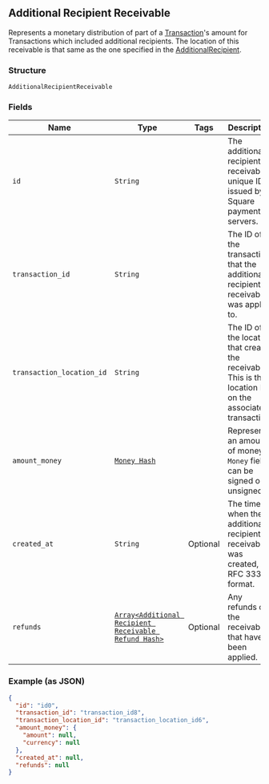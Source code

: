 ## Additional Recipient Receivable

Represents a monetary distribution of part of a [Transaction](#type-transaction)'s amount for Transactions which included additional recipients. The location of this receivable is that same as the one specified in the [AdditionalRecipient](#type-additionalrecipient).

### Structure

`AdditionalRecipientReceivable`

### Fields

| Name | Type | Tags | Description |
|  --- | --- | --- | --- |
| `id` | `String` |  | The additional recipient receivable's unique ID, issued by Square payments servers. |
| `transaction_id` | `String` |  | The ID of the transaction that the additional recipient receivable was applied to. |
| `transaction_location_id` | `String` |  | The ID of the location that created the receivable. This is the location ID on the associated transaction. |
| `amount_money` | [`Money Hash`](/doc/models/money.md) |  | Represents an amount of money. `Money` fields can be signed or unsigned. |
| `created_at` | `String` | Optional | The time when the additional recipient receivable was created, in RFC 3339 format. |
| `refunds` | [`Array<Additional Recipient Receivable Refund Hash>`](/doc/models/additional-recipient-receivable-refund.md) | Optional | Any refunds of the receivable that have been applied. |

### Example (as JSON)

```json
{
  "id": "id0",
  "transaction_id": "transaction_id8",
  "transaction_location_id": "transaction_location_id6",
  "amount_money": {
    "amount": null,
    "currency": null
  },
  "created_at": null,
  "refunds": null
}
```

